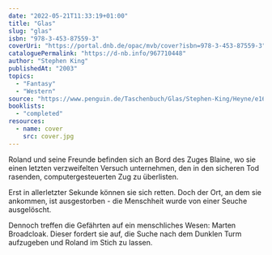 ```yaml
---
date: "2022-05-21T11:33:19+01:00"
title: "Glas"
slug: "glas"
isbn: "978-3-453-87559-3"
coverUri: "https://portal.dnb.de/opac/mvb/cover?isbn=978-3-453-87559-3"
cataloguePermalink: "https://d-nb.info/967710448"
author: "Stephen King"
publishedAt: "2003"
topics:
  - "Fantasy"
  - "Western"
source: "https://www.penguin.de/Taschenbuch/Glas/Stephen-King/Heyne/e168760.rhd"
booklists:
  - "completed"
resources:
  - name: cover
    src: cover.jpg
---
```

Roland und seine Freunde befinden sich an Bord des Zuges Blaine, wo sie einen 
letzten verzweifelten Versuch unternehmen, den in den sicheren Tod rasenden, 
computergesteuerten Zug zu überlisten.

Erst in allerletzter Sekunde können sie sich retten. Doch der Ort, an dem sie 
ankommen, ist ausgestorben - die Menschheit wurde von einer Seuche ausgelöscht.

Dennoch treffen die Gefährten auf ein menschliches Wesen: Marten Broadcloak. 
Dieser fordert sie auf, die Suche nach dem Dunklen Turm aufzugeben und Roland im 
Stich zu lassen.